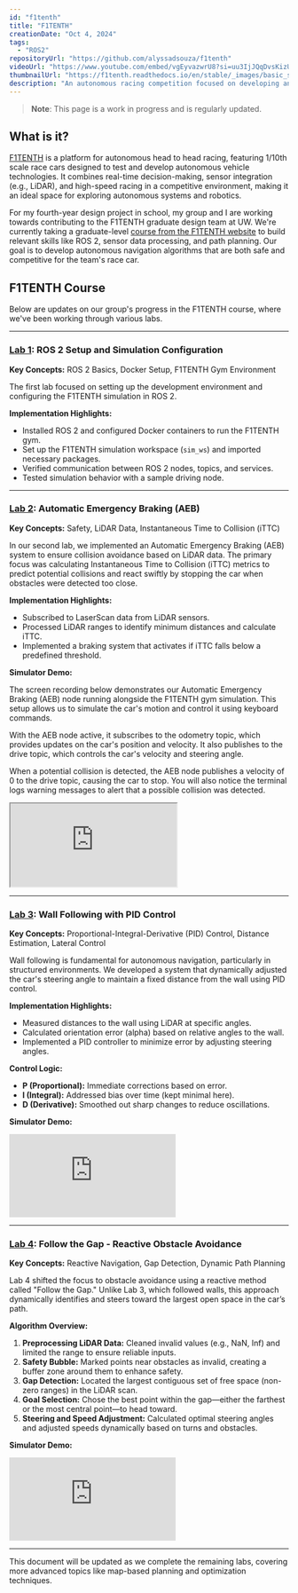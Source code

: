 ```yaml
---
id: "f1tenth"
title: "F1TENTH"
creationDate: "Oct 4, 2024"
tags: 
  - "ROS2"
repositoryUrl: "https://github.com/alyssadsouza/f1tenth"
videoUrl: "https://www.youtube.com/embed/vgEyvazwrU8?si=uu3IjJQqDvsKizU1"
thumbnailUrl: "https://f1tenth.readthedocs.io/en/stable/_images/basic_sim.gif"
description: "An autonomous racing competition focused on developing and testing racing algorithms, used to explore self-driving technologies in dynamic environments."
---
```


>**Note**: This page is a work in progress and is regularly updated.

## What is it?

[F1TENTH](https://roboracer.ai/index.html) is a platform for autonomous head to head racing, featuring 1/10th scale race cars designed to test and develop autonomous vehicle technologies. It combines real-time decision-making, sensor integration (e.g., LiDAR), and high-speed racing in a competitive environment, making it an ideal space for exploring autonomous systems and robotics.

For my fourth-year design project in school, my group and I are working towards contributing to the F1TENTH graduate design team at UW. We're currently taking a graduate-level [course from the F1TENTH website](https://roboracer.ai/learn.html) to build relevant skills like ROS 2, sensor data processing, and path planning. Our goal is to develop autonomous navigation algorithms that are both safe and competitive for the team's race car.


## F1TENTH Course

Below are updates on our group's progress in the F1TENTH course, where we've been working through various labs.

---

### [Lab 1](https://github.com/ShivamJ07/f1tenth_lab1): ROS 2 Setup and Simulation Configuration

**Key Concepts:** ROS 2 Basics, Docker Setup, F1TENTH Gym Environment

The first lab focused on setting up the development environment and configuring the F1TENTH simulation in ROS 2.

**Implementation Highlights:**

- Installed ROS 2 and configured Docker containers to run the F1TENTH gym.
- Set up the F1TENTH simulation workspace (`sim_ws`) and imported necessary packages.
- Verified communication between ROS 2 nodes, topics, and services.
- Tested simulation behavior with a sample driving node.

---

### [Lab 2](https://github.com/arohig/f1tenth_lab2): Automatic Emergency Braking (AEB)
**Key Concepts:** Safety, LiDAR Data, Instantaneous Time to Collision (iTTC)

In our second lab, we implemented an Automatic Emergency Braking (AEB) system to ensure collision avoidance based on LiDAR data. The primary focus was calculating Instantaneous Time to Collision (iTTC) metrics to predict potential collisions and react swiftly by stopping the car when obstacles were detected too close.

**Implementation Highlights:**

- Subscribed to LaserScan data from LiDAR sensors.
- Processed LiDAR ranges to identify minimum distances and calculate iTTC.
- Implemented a braking system that activates if iTTC falls below a predefined threshold.

**Simulator Demo:**

The screen recording below demonstrates our Automatic Emergency Braking (AEB) node running alongside the F1TENTH gym simulation. This setup allows us to simulate the car's motion and control it using keyboard commands.

With the AEB node active, it subscribes to the odometry topic, which provides updates on the car's position and velocity. It also publishes to the drive topic, which controls the car's velocity and steering angle.

When a potential collision is detected, the AEB node publishes a velocity of 0 to the drive topic, causing the car to stop. You will also notice the terminal logs warning messages to alert that a possible collision was detected.

<iframe
	title="Automatic Emergency Braking (AEB) Demo"
	src="https://drive.google.com/file/d/1BKnDBU_LopjavfuhpQ2tgZG1lShuLsvp/preview"
	allowFullScreen
></iframe>

---

### [Lab 3](https://github.com/alyssadsouza/f1tenth_lab3): Wall Following with PID Control
**Key Concepts:** Proportional-Integral-Derivative (PID) Control, Distance Estimation, Lateral Control

Wall following is fundamental for autonomous navigation, particularly in structured environments. We developed a system that dynamically adjusted the car's steering angle to maintain a fixed distance from the wall using PID control.

**Implementation Highlights:**

- Measured distances to the wall using LiDAR at specific angles.
- Calculated orientation error (alpha) based on relative angles to the wall.
- Implemented a PID controller to minimize error by adjusting steering angles.

**Control Logic:**

- **P (Proportional):** Immediate corrections based on error.
- **I (Integral):** Addressed bias over time (kept minimal here).
- **D (Derivative):** Smoothed out sharp changes to reduce oscillations.


**Simulator Demo:**

<iframe src="https://www.youtube.com/embed/nKNn8HgHUN4?start=67&amp;end=144" frameborder="0" allow="accelerometer; autoplay; encrypted-media; gyroscope; picture-in-picture" allowfullscreen></iframe>


---

### [Lab 4](https://github.com/divyxnsh/f1tenth_lab4_template): Follow the Gap - Reactive Obstacle Avoidance
**Key Concepts:** Reactive Navigation, Gap Detection, Dynamic Path Planning

Lab 4 shifted the focus to obstacle avoidance using a reactive method called "Follow the Gap." Unlike Lab 3, which followed walls, this approach dynamically identifies and steers toward the largest open space in the car’s path.

**Algorithm Overview:**

1. **Preprocessing LiDAR Data:** Cleaned invalid values (e.g., NaN, Inf) and limited the range to ensure reliable inputs.
2. **Safety Bubble:** Marked points near obstacles as invalid, creating a buffer zone around them to enhance safety.
3. **Gap Detection:** Located the largest contiguous set of free space (non-zero ranges) in the LiDAR scan.
4. **Goal Selection:** Chose the best point within the gap—either the farthest or the most central point—to head toward.
5. **Steering and Speed Adjustment:** Calculated optimal steering angles and adjusted speeds dynamically based on turns and obstacles.

**Simulator Demo:**

<iframe src="https://www.youtube.com/embed/nKNn8HgHUN4?start=152&amp;end=231" frameborder="0" allow="accelerometer; autoplay; encrypted-media; gyroscope; picture-in-picture" allowfullscreen></iframe>

---

This document will be updated as we complete the remaining labs, covering more advanced topics like map-based planning and optimization techniques.

